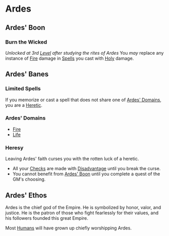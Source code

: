 # Ardes

## Ardes' Boon

### Burn the Wicked

*Unlocked at 3rd [Level](../../../Player%20Characters/Derived%20Statistics/Level.md) after studying the rites of Ardes*
You *may* replace any instance of [Fire](../../Spell%20Domains/Fire.md) damage in [Spells](../../Spellcasting/Spells.md) you cast with [Holy](../../../Damage%20Types/Holy.md) damage.

## Ardes' Banes

### Limited Spells

If you memorize or cast a spell that does not share one of [Ardes' Domains](#Ardes'%20Domains), you are a [Heretic](Ardes.md#Heresy).

### Ardes' Domains

- [Fire](../../Spell%20Domains/Fire.md)
- [Life](../../Spell%20Domains/Life.md)

### Heresy

Leaving Ardes' faith curses you with the rotten luck of a heretic.

- All your [Checks](../../../Game%20Procedures/Check.md) are made with [Disadvantage](../../../Game%20Procedures/Dice%20Rolls/Disadvantage.md) until you break the curse.
- You cannot benefit from [Ardes' Boon](Ardes.md#Ardes'%20Boon) until you complete a quest of the GM's choosing.

## Ardes' Ethos

Ardes is the chief god of the Empire. He is symbolized by honor, valor, and justice. He is the patron of those who fight fearlessly for their values, and his followers founded this great Empire.

Most [Humans](../../../Player%20Characters/Ancenstries/Human.md) will have grown up chiefly worshipping Ardes.
